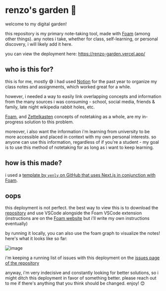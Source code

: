 # renzo's garden 🌿

welcome to my digital garden!

this repository is my primary note-taking tool, made with [Foam](https://foambubble.github.io/) (among other things). any notes i take, whether for class, self-learning, or personal discovery, i will likely add it here.

you can view the deployment here: <https://renzo-garden.vercel.app/>

## who is this for?

this is for me, mostly 😅 i had used [Notion](https://www.notion.so/) for the past year to organize my class notes and assignments, which worked great for a while.

however, i needed a way to easily link overlapping concepts and information from the many sources i was consuming - school, social media, friends & family, late night wikipedia rabbit holes, etc.

[Foam](https://foambubble.github.io/), and [Zettelkasten](https://renzo-garden.vercel.app/zettelkasten) concepts of notetaking as a whole, are my in-progress solution to this problem.

moreover, i also want the information i'm learning from university to be more accessible and placed in context with my own personal interests. so anyone can use this information, regardless of if you're a student - my goal is to use this method of notetaking for as long as i want to keep learning.

## how is this made?

i used a [template by `yenly` on GitHub that uses Next.js in conjunction with Foam](https://github.com/yenly/foamy-nextjs).

## oops

this deployment is not perfect. the best way to view this is to download the [repository](https://github.com/renzol2/digital-garden) and use VSCode alongside the Foam VSCode extension (instructions are on the [Foam website](https://foambubble.github.io/foam/#getting-started) but i'll write my own instructions eventually)

by running it locally, you can also use the foam graph to visualize the notes! here's what it looks like so far:

![image](https://user-images.githubusercontent.com/55109467/147862294-4fa7a22e-0863-4d4e-b24c-a90bc2e67e88.png)

i'm keeping a running list of issues with this deployment on the [issues page of the repository](https://github.com/renzol2/digital-garden/issues)

anyway, i'm very indecisive and constantly looking for better solutions, so i might ditch this deployment in favor of something better. please reach out to me if there's anything that you think should be changed. enjoy! 😊
